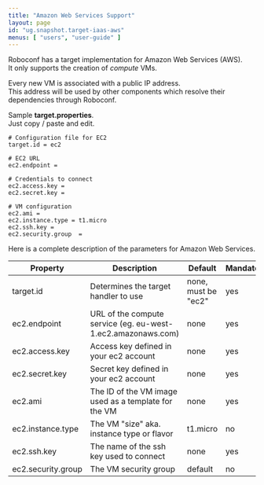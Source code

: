 ```yaml
---
title: "Amazon Web Services Support"
layout: page
id: "ug.snapshot.target-iaas-aws"
menus: [ "users", "user-guide" ]
---
```


Roboconf has a target implementation for Amazon Web Services (AWS).  
It only supports the creation of *compute* VMs.

Every new VM is associated with a public IP address.  
This address will be used by other components which resolve their dependencies through Roboconf.

Sample **target.properties**.  
Just copy / paste and edit.

``` properties
# Configuration file for EC2
target.id = ec2

# EC2 URL
ec2.endpoint = 

# Credentials to connect
ec2.access.key = 
ec2.secret.key = 

# VM configuration
ec2.ami	= 
ec2.instance.type = t1.micro
ec2.ssh.key = 
ec2.security.group	= 
```

Here is a complete description of the parameters for Amazon Web Services.

| Property | Description | Default | Mandatory
| --- | --- | --- | --- |
| target.id | Determines the target handler to use | none, must be "ec2" | yes |
| ec2.endpoint | URL of the compute service (eg. eu-west-1.ec2.amazonaws.com)  | none | yes |
| ec2.access.key | Access key defined in your ec2 account | none | yes |
| ec2.secret.key | Secret key defined in your ec2 account | none | yes |
| ec2.ami | The ID of the VM image used as a template for the VM | none | yes |
| ec2.instance.type | The VM "size" aka. instance type or flavor | t1.micro | no |
| ec2.ssh.key | The name of the ssh key used to connect | none | yes |
| ec2.security.group | The VM security group | default | no |
